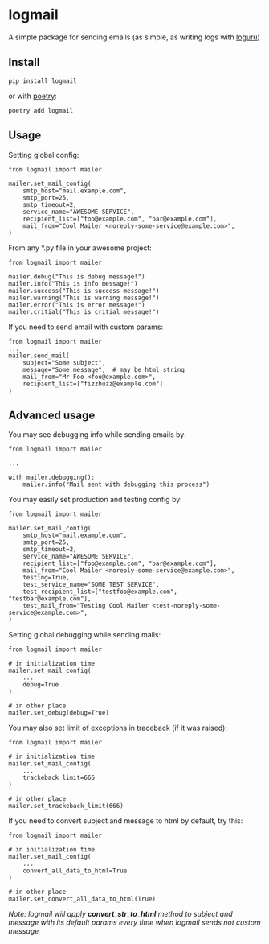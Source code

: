 logmail
========

A simple package for sending emails (as simple, as writing logs with [loguru](https://github.com/Delgan/loguru))

Install
-------
```
pip install logmail
```

or with [poetry](https://python-poetry.org/):
```
poetry add logmail
```

Usage
-----
Setting global config:

```
from logmail import mailer

mailer.set_mail_config(
    smtp_host="mail.example.com",
    smtp_port=25,
    smtp_timeout=2,
    service_name="AWESOME SERVICE",
    recipient_list=["foo@example.com", "bar@example.com"],
    mail_from="Cool Mailer <noreply-some-service@example.com>",
)
```

From any *.py file in your awesome project:
```
from logmail import mailer

mailer.debug("This is debug message!")
mailer.info("This is info message!")
mailer.success("This is success message!")
mailer.warning("This is warning message!")
mailer.error("This is error message!")
mailer.critial("This is critial message!")
```

If you need to send email with custom params:
```
from logmail import mailer
...
mailer.send_mail(
    subject="Some subject", 
    message="Some message",  # may be html string
    mail_from="Mr Foo <foo@example.com>",
    recipient_list=["fizzbuzz@example.com"]
)
```



Advanced usage
--------------

You may see debugging info while sending emails by:
```
from logmail import mailer

...

with mailer.debugging():
    mailer.info("Mail sent with debugging this process")

```

You may easily set production and testing config by:
```
from logmail import mailer

mailer.set_mail_config(
    smtp_host="mail.example.com",
    smtp_port=25,
    smtp_timeout=2,
    service_name="AWESOME SERVICE",
    recipient_list=["foo@example.com", "bar@example.com"],
    mail_from="Cool Mailer <noreply-some-service@example.com>",
    testing=True,
    test_service_name="SOME TEST SERVICE",
    test_recipient_list=["testfoo@example.com", "testbar@example.com"],
    test_mail_from="Testing Cool Mailer <test-noreply-some-service@example.com>",
)
```

Setting global debugging while sending mails:
```
from logmail import mailer

# in initialization time
mailer.set_mail_config(
    ...
    debug=True
)

# in other place
mailer.set_debug(debug=True)
```


You may also set limit of exceptions in traceback (if it was raised):
```
from logmail import mailer

# in initialization time
mailer.set_mail_config(
    ...
    trackeback_limit=666
)

# in other place
mailer.set_trackeback_limit(666)
```

If you need to convert subject and message to html by default, try this:
```
from logmail import mailer

# in initialization time
mailer.set_mail_config(
    ...
    convert_all_data_to_html=True
)

# in other place
mailer.set_convert_all_data_to_html(True)
```
*Note: logmail will apply **convert_str_to_html** method to subject and message with its default params every time when logmail sends not custom message*